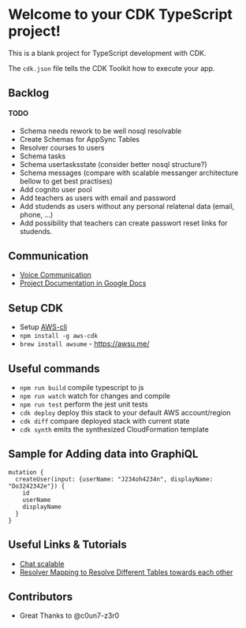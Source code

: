 

# Welcome to your CDK TypeScript project!

This is a blank project for TypeScript development with CDK.

The `cdk.json` file tells the CDK Toolkit how to execute your app.

## Backlog

#### TODO
 * Schema needs rework to be well nosql resolvable
 * Create Schemas for AppSync Tables
 * Resolver courses to users
 * Schema tasks
 * Schema usertasksstate (consider better nosql structure?)
 * Schema messages (compare with scalable messanger architecture bellow to get best practises)
 * Add cognito user pool
 * Add teachers as users with email and password
 * Add studends as users without any personal relatenal data (email, phone, ...)
 * Add possibility that teachers can create passwort reset links for studends.

## Communication
 * [Voice Communication](https://meet.jit.si/wirvsvirus-digitalesklassenzimmer-app-backend)
 * [Project Documentation in Google Docs](https://docs.google.com/document/d/1cS5UZ5ues6n0PYTreJy-nTTquqK57JAtLiK7wSbKXhg/edit#heading=h.6gc4k4g8xrgg)

## Setup CDK

* Setup [AWS-cli](https://docs.aws.amazon.com/cli/latest/userguide/cli-chap-configure.html)
* `npm install -g aws-cdk`
* `brew install awsume` - https://awsu.me/

## Useful commands

 * `npm run build`   compile typescript to js
 * `npm run watch`   watch for changes and compile
 * `npm run test`    perform the jest unit tests
 * `cdk deploy`      deploy this stack to your default AWS account/region
 * `cdk diff`        compare deployed stack with current state
 * `cdk synth`       emits the synthesized CloudFormation template


## Sample for Adding data into GraphiQL

```
mutation {
  createUser(input: {userName: "J234oh4234n", displayName: "Do3242342e"}) {
    id
    userName
    displayName
  }
}
```


## Useful Links & Tutorials
 * [Chat scalable](https://aws.amazon.com/blogs/mobile/building-a-serverless-real-time-chat-application-with-aws-appsync/ )
 * [Resolver Mapping to Resolve Different Tables towards each other](https://docs.aws.amazon.com/appsync/latest/devguide/resolver-mapping-template-reference-dynamodb.html )

 ## Contributors
  * Great Thanks to @c0un7-z3r0